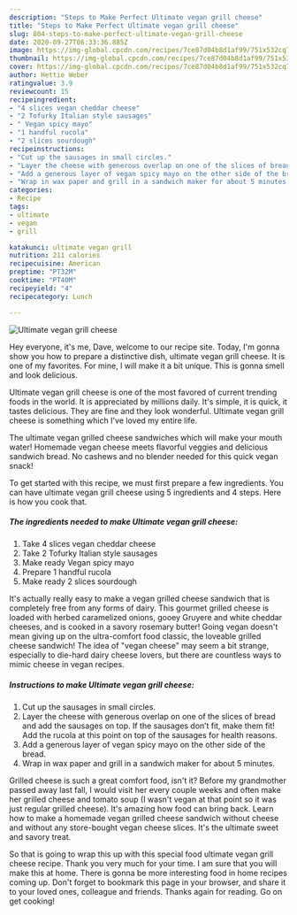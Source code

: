 ```yaml
---
description: "Steps to Make Perfect Ultimate vegan grill cheese"
title: "Steps to Make Perfect Ultimate vegan grill cheese"
slug: 804-steps-to-make-perfect-ultimate-vegan-grill-cheese
date: 2020-09-27T06:33:36.885Z
image: https://img-global.cpcdn.com/recipes/7ce87d04b8d1af99/751x532cq70/ultimate-vegan-grill-cheese-recipe-main-photo.jpg
thumbnail: https://img-global.cpcdn.com/recipes/7ce87d04b8d1af99/751x532cq70/ultimate-vegan-grill-cheese-recipe-main-photo.jpg
cover: https://img-global.cpcdn.com/recipes/7ce87d04b8d1af99/751x532cq70/ultimate-vegan-grill-cheese-recipe-main-photo.jpg
author: Hettie Weber
ratingvalue: 3.9
reviewcount: 15
recipeingredient:
- "4 slices vegan cheddar cheese"
- "2 Tofurky Italian style sausages"
- " Vegan spicy mayo"
- "1 handful rucola"
- "2 slices sourdough"
recipeinstructions:
- "Cut up the sausages in small circles."
- "Layer the cheese with generous overlap on one of the slices of bread and add the sausages on top. If the sausages don’t fit, make them fit! Add the rucola at this point on top of the sausages for health reasons."
- "Add a generous layer of vegan spicy mayo on the other side of the bread."
- "Wrap in wax paper and grill in a sandwich maker for about 5 minutes."
categories:
- Recipe
tags:
- ultimate
- vegan
- grill

katakunci: ultimate vegan grill 
nutrition: 211 calories
recipecuisine: American
preptime: "PT32M"
cooktime: "PT40M"
recipeyield: "4"
recipecategory: Lunch

---
```



![Ultimate vegan grill cheese](https://img-global.cpcdn.com/recipes/7ce87d04b8d1af99/751x532cq70/ultimate-vegan-grill-cheese-recipe-main-photo.jpg)

Hey everyone, it's me, Dave, welcome to our recipe site. Today, I'm gonna show you how to prepare a distinctive dish, ultimate vegan grill cheese. It is one of my favorites. For mine, I will make it a bit unique. This is gonna smell and look delicious.

Ultimate vegan grill cheese is one of the most favored of current trending foods in the world. It is appreciated by millions daily. It's simple, it is quick, it tastes delicious. They are fine and they look wonderful. Ultimate vegan grill cheese is something which I've loved my entire life.

The ultimate vegan grilled cheese sandwiches which will make your mouth water! Homemade vegan cheese meets flavorful veggies and delicious sandwich bread. No cashews and no blender needed for this quick vegan snack!


To get started with this recipe, we must first prepare a few ingredients. You can have ultimate vegan grill cheese using 5 ingredients and 4 steps. Here is how you cook that.

<!--inarticleads1-->

##### The ingredients needed to make Ultimate vegan grill cheese:

1. Take 4 slices vegan cheddar cheese
1. Take 2 Tofurky Italian style sausages
1. Make ready  Vegan spicy mayo
1. Prepare 1 handful rucola
1. Make ready 2 slices sourdough


It&#39;s actually really easy to make a vegan grilled cheese sandwich that is completely free from any forms of dairy. This gourmet grilled cheese is loaded with herbed caramelized onions, gooey Gruyere and white cheddar cheeses, and is cooked in a savory rosemary butter! Going vegan doesn&#39;t mean giving up on the ultra-comfort food classic, the loveable grilled cheese sandwich! The idea of &#34;vegan cheese&#34; may seem a bit strange, especially to die-hard dairy cheese lovers, but there are countless ways to mimic cheese in vegan recipes. 

<!--inarticleads2-->

##### Instructions to make Ultimate vegan grill cheese:

1. Cut up the sausages in small circles.
1. Layer the cheese with generous overlap on one of the slices of bread and add the sausages on top. If the sausages don’t fit, make them fit! Add the rucola at this point on top of the sausages for health reasons.
1. Add a generous layer of vegan spicy mayo on the other side of the bread.
1. Wrap in wax paper and grill in a sandwich maker for about 5 minutes.


Grilled cheese is such a great comfort food, isn&#39;t it? Before my grandmother passed away last fall, I would visit her every couple weeks and often make her grilled cheese and tomato soup (I wasn&#39;t vegan at that point so it was just regular grilled cheese). It&#39;s amazing how food can bring back. Learn how to make a homemade vegan grilled cheese sandwich without cheese and without any store-bought vegan cheese slices. It&#39;s the ultimate sweet and savory treat. 

So that is going to wrap this up with this special food ultimate vegan grill cheese recipe. Thank you very much for your time. I am sure that you will make this at home. There is gonna be more interesting food in home recipes coming up. Don't forget to bookmark this page in your browser, and share it to your loved ones, colleague and friends. Thanks again for reading. Go on get cooking!
